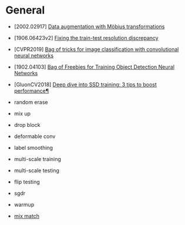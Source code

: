 # General
- [2002.02917] [Data augmentation with Möbius transformations](https://arxiv.org/abs/2002.02917)

- [1906.06423v2] [Fixing the train-test resolution discrepancy](https://arxiv.org/abs/1906.06423v2)

- [CVPR2019] [Bag of tricks for image classification with convolutional neural networks](http://openaccess.thecvf.com/content_CVPR_2019/papers/He_Bag_of_Tricks_for_Image_Classification_with_Convolutional_Neural_Networks_CVPR_2019_paper.pdf)

- [1902.04103] [Bag of Freebies for Training Object Detection Neural Networks](https://arxiv.org/abs/1902.04103)

- [GluonCV2018] [Deep dive into SSD training: 3 tips to boost performance¶](https://gluon-cv.mxnet.io/build/examples_detection/train_ssd_advanced.html)

- random erase

- mix up

- drop block

- deformable conv

- label smoothing

- multi-scale training

- multi-scale testing

- flip testing

- sgdr

- warmup

- [mix match](https://www.kaggle.com/c/severstal-steel-defect-detection/discussion/107716)

